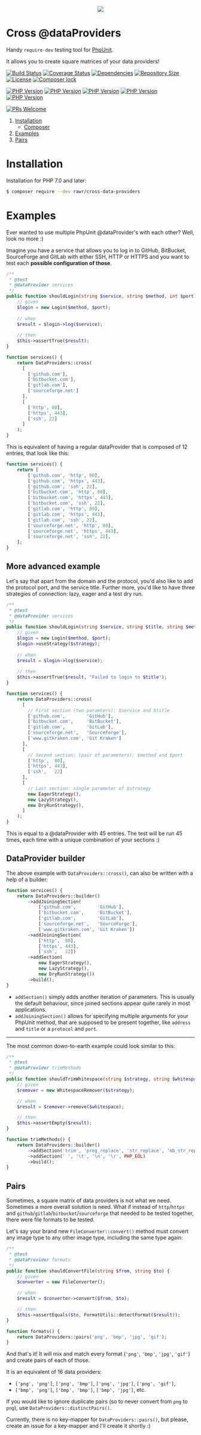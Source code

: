 <p align="center"><a href="https://t-regx.com/"><img src="t.regx.png"></a></p>

# Cross @dataProviders

Handy `require-dev` testing tool for [PhpUnit](https://github.com/sebastianbergmann/phpunit).

It allows you to create square matrices of your data providers!

[![Build Status](https://travis-ci.org/T-Regx/CrossDataProviders.svg?branch=master)](https://travis-ci.org/T-Regx/CrossDataProviders)
[![Coverage Status](https://coveralls.io/repos/github/T-Regx/CrossDataProviders/badge.svg?branch=master)](https://coveralls.io/github/T-Regx/CrossDataProviders?branch=master)
[![Dependencies](https://img.shields.io/badge/dependencies-0-brightgreen.svg)](https://github.com/T-Regx/CrossDataProviders)
[![Repository Size](https://github-size-badge.herokuapp.com/T-Regx/CrossDataProviders.svg)](https://github.com/T-Regx/CrossDataProviders)
[![License](https://img.shields.io/github/license/T-Regx/CrossDataProviders.svg)](https://github.com/T-Regx/CrossDataProviders)
[![Composer lock](https://img.shields.io/badge/.lock-uncommited-green.svg)](https://github.com/T-Regx/CrossDataProviders)

[![PHP Version](https://img.shields.io/badge/PHP-7.0-blue.svg)](https://travis-ci.org/T-Regx/CrossDataProviders)
[![PHP Version](https://img.shields.io/badge/PHP-7.1-blue.svg)](https://travis-ci.org/T-Regx/CrossDataProviders)
[![PHP Version](https://img.shields.io/badge/PHP-7.2-blue.svg)](https://travis-ci.org/T-Regx/CrossDataProviders)
[![PHP Version](https://img.shields.io/badge/PHP-7.3-blue.svg)](https://travis-ci.org/T-Regx/CrossDataProviders)
[![PHP Version](https://img.shields.io/badge/PHP-7.4-blue.svg)](https://travis-ci.org/T-Regx/CrossDataProviders)

[![PRs Welcome](https://img.shields.io/badge/PR-welcome-brightgreen.svg?style=popout)](http://makeapullrequest.com)

1. [Installation](#installation)
    * [Composer](#installation)
2. [Examples](#examples)
3. [Pairs](#pairs)

# Installation

Installation for PHP 7.0 and later:

```bash
$ composer require --dev rawr/cross-data-providers
```

# Examples

Ever wanted to use multiple PhpUnit @dataProvider's with each other? Well, look no more :) 

Imagine you have a service that allows you to log in to GitHub, BitBucket, SourceForge and GitLab with either SSH, HTTP or HTTPS and you want to test each **possible configuration of those**.

```php
/**
 * @test
 * @dataProvider services
 */
public function shouldLogin(string $service, string $method, int $port) {
    // given
    $login = new Login($method, $port);
    
    // when
    $result = $login->log($service);
    
    // then
    $this->assertTrue($result);
}

function services() {
    return DataProviders::cross(
      [
        ['github.com'],
        ['bitbucket.com'],
        ['gitlab.com'],
        ['sourceforge.net']
      ],
      [
        ['http', 80],
        ['https', 443],
        ['ssh', 22]
      ]
    );
}
```

This is equivalent of having a regular dataProvider that is composed of 12 entries, that look like this:
```php
function services() {
    return [
        ['github.com', 'http', 80],
        ['github.com', 'https', 443],
        ['github.com', 'ssh', 22],
        ['bitbucket.com', 'http', 80],
        ['bitbucket.com', 'https', 443],
        ['bitbucket.com', 'ssh', 22],
        ['gitlab.com', 'http', 80],
        ['gitlab.com', 'https', 443],
        ['gitlab.com', 'ssh', 22],
        ['sourceforge.net', 'http', 80],
        ['sourceforge.net', 'https', 443],
        ['sourceforge.net', 'ssh', 22],
    ];
}
```

## More advanced example

Let's say that apart from the domain and the protocol, you'd also like to add the protocol port, and the service title. Further more, you'd like to have three strategies of connection: lazy, eager and a test dry run.

```php
/**
 * @test
 * @dataProvider services
 */
public function shouldLogin(string $service, string $title, string $method, int $port, $strategy) {
    // given
    $login = new Login($method, $port);
    $login->useStrategy($strategy);
    
    // when
    $result = $login->log($service);
    
    // then
    $this->assertTrue($result, "Failed to login to $title");
}

function services() {
    return DataProviders::cross(
      [
        // First section (two paramters): $service and $title
        ['github.com',        'GitHub'],
        ['bitbucket.com',     'BitBucket'],
        ['gitlab.com',        'GitLab'],
        ['sourceforge.net',   'SourceForge'],
        ['www.gitkraken.com', 'Git Kraken']
      ],
      [
        // Second section: (pair of parameters): $method and $port
        ['http',  80],
        ['https', 443],
        ['ssh',   22]
      ],
      [
        // Last section: single parameter of $strategy
        new EagerStrategy(),
        new LazyStrategy(),
        new DryRunStrategy(),
      ]
    );
}
```

This is equal to a @dataProvider with 45 entries. The test will be run 45 times, each time with a unique combination of your sections :)

## DataProvider builder

The above example with `DataProviders::cross()`, can also be written with a help of a builder:

```php
function services() {
    return DataProviders::builder()
        ->addJoiningSection(
            ['github.com',        'GitHub'],
            ['bitbucket.com',     'BitBucket'],
            ['gitlab.com',        'GitLab'],
            ['sourceforge.net',   'SourceForge'],
            ['www.gitkraken.com', 'Git Kraken'])
        ->addJoiningSection(
            ['http',  80],
            ['https', 443],
            ['ssh',   22])
        ->addSection(
            new EagerStrategy(),
            new LazyStrategy(),
            new DryRunStrategy())
        ->build();
}
```

 - `addSection()` simply adds another iteration of parameters. This is usually the default behaviour, since joined
   sections appear quite rarely in most applications.
 - `addJoiningSection()` allows for specifying multiple arguments for your PhpUnit method, that are supposed to be
   present together, like `address` and `title` or a `protocol` and `port`.
   
---
   
The most common down-to-earth example could look similar to this:

```php
/**
 * @test
 * @dataProvider trimMethods
 */
public function shouldTrimWhitespace(string $strategy, string $whitespace) {
    // given
    $remover = new WhitespaceRemover($strategy);

    // when
    $result = $remover->remove($whitespace);

    // then
    $this->assertEmpty($result);
}

function trimMethods() {
    return DataProviders::builder()
        ->addSection('trim', 'preg_replace', 'str_replace', 'mb_str_replace')
        ->addSection(' ', '\t', '\n', '\r', PHP_EOL)
        ->build();
}
```

## Pairs

Sometimes, a square matrix of data providers is not what we need. Sometimes a more overall solution is need. What if
instead of `http`/`https` and `github`/`gitlab`/`bitbucket`/`sourceforge` that needed to be tested together, 
there were file formats to be tested.

Let's say your brand new `FileConverter::convert()` method must convert any image type to any other image type, including
the same type again:

```php
/**
 * @test
 * @dataProvider formats
 */
public function shouldConvertFile(string $from, string $to) {
    // given
    $converter = new FileConverter();

    // when
    $result = $converter->convert($from, $to);

    // then
    $this->assertEquals($to, FormatUtils::detectFormat($result));
}

function formats() {
    return DataProviders::pairs('png', 'bmp', 'jpg', 'gif');
}
```

And that's it! It will mix and match every format (`'png'`, `'bmp'`, `'jpg'`, `'gif'`) and create pairs of each of those.

It is an equivalent of 16 data providers:
 - `['png', 'png']`, `['png', 'bmp']`, `['png', 'jpg']`, `['png', 'gif']`,
 - `['bmp', 'png']`, `['bmp', 'bmp']`, `['bmp', 'jpg']`, etc.

If you would like to ignore duplicate pairs (so to never convert from `png` to `png`), use `DataProviders::distinctPairs()`.

Currently, there is no key-mapper for `DataProviders::pairs()`, but please, create an issue for a key-mapper and I'll create
it shortly :)
